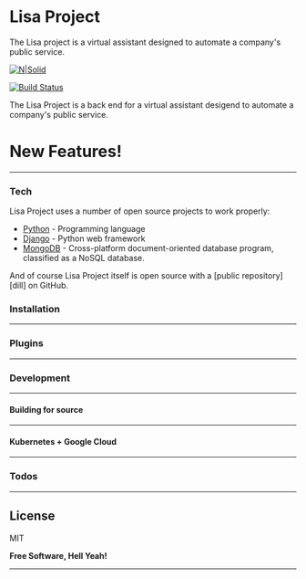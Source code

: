 # Lisa Project
The Lisa project is a virtual assistant designed to automate a company's public service.

[![N|Solid](https://cldup.com/dTxpPi9lDf.thumb.png)](https://nodesource.com/products/nsolid)

[![Build Status](https://travis-ci.org/joemccann/dillinger.svg?branch=master)](https://travis-ci.org/joemccann/dillinger)

The Lisa Project is a back end for a virtual assistant desigend to automate a company's public service.

# New Features!

 ------------------

### Tech

Lisa Project uses a number of open source projects to work properly:

* [Python](https://www.python.org/) - Programming language
* [Django](https://www.djangoproject.com/) - Python web framework
* [MongoDB](https://www.mongodb.com/) - Cross-platform document-oriented database program, classified as a NoSQL database.

And of course Lisa Project itself is open source with a [public repository][dill]
 on GitHub.

### Installation

--------

### Plugins

-----------------------


### Development

------------

#### Building for source
---------

#### Kubernetes + Google Cloud

---------------------------


### Todos

 ------------

License
----

MIT


**Free Software, Hell Yeah!**

-----------------